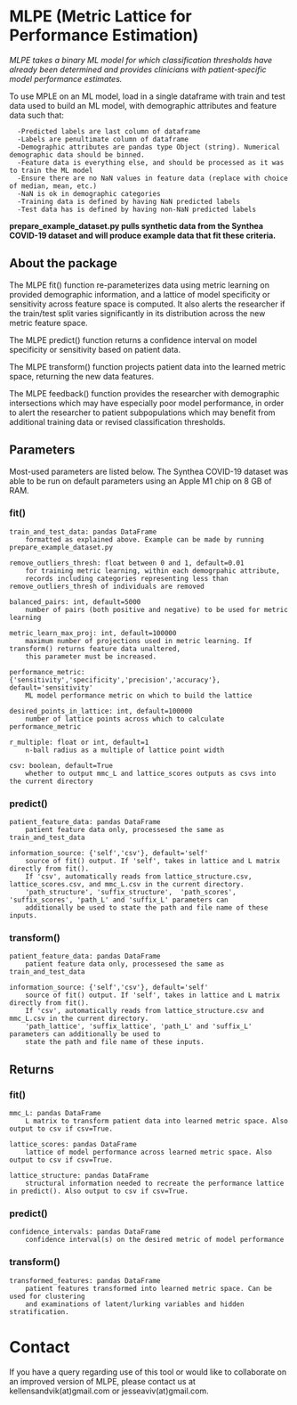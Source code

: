 # MLPE (Metric Lattice for Performance Estimation)

 *MLPE takes a binary ML model for which classification thresholds have already been determined and provides clinicians with patient-specific model performance estimates.* 

To use MPLE on an ML model, load in a single dataframe with train and test data used to build an ML model, with demographic attributes and feature data such that:

      -Predicted labels are last column of dataframe
      -Labels are penultimate column of dataframe
      -Demographic attributes are pandas type Object (string). Numerical demographic data should be binned.
      -Feature data is everything else, and should be processed as it was to train the ML model
      -Ensure there are no NaN values in feature data (replace with choice of median, mean, etc.)
      -NaN is ok in demographic categories
      -Training data is defined by having NaN predicted labels
      -Test data has is defined by having non-NaN predicted labels

**prepare_example_dataset.py pulls synthetic data from the Synthea COVID-19 dataset and will produce example data that fit these criteria.**

## About the package

The MLPE fit() function re-parameterizes data using metric learning on provided demographic information, and a lattice of model specificity or sensitivity across feature space is computed. It also alerts the researcher if the train/test split varies significantly in its distribution across the new metric feature space. 

The MLPE predict() function returns a confidence interval on model specificity or sensitivity based on patient data.

The MLPE transform() function projects patient data into the learned metric space, returning the new data features.

The MLPE feedback() function provides the researcher with demographic intersections which may have especially poor model performance, in order to alert the researcher to patient subpopulations which may benefit from additional training data or revised classification thresholds. 


## Parameters 

Most-used parameters are listed below. The Synthea COVID-19 dataset was able to be run on default parameters using an Apple M1 chip on 8 GB of RAM. 

### fit()
    
    train_and_test_data: pandas DataFrame
        formatted as explained above. Example can be made by running prepare_example_dataset.py
        
    remove_outliers_thresh: float between 0 and 1, default=0.01
        for training metric learning, within each demogrpahic attribute, 
        records including categories representing less than remove_outliers_thresh of individuals are removed
        
    balanced_pairs: int, default=5000
        number of pairs (both positive and negative) to be used for metric learning
        
    metric_learn_max_proj: int, default=100000
        maximum number of projections used in metric learning. If transform() returns feature data unaltered, 
        this parameter must be increased.
        
    performance_metric: {'sensitivity','specificity','precision','accuracy'}, default='sensitivity' 
        ML model performance metric on which to build the lattice
        
    desired_points_in_lattice: int, default=100000
        number of lattice points across which to calculate performance_metric
    
    r_multiple: float or int, default=1
        n-ball radius as a multiple of lattice point width
    
    csv: boolean, default=True
        whether to output mmc_L and lattice_scores outputs as csvs into the current directory 
        
    
### predict()
    
    patient_feature_data: pandas DataFrame
        patient feature data only, processesed the same as train_and_test_data
        
    information_source: {'self','csv'}, default='self' 
        source of fit() output. If 'self', takes in lattice and L matrix directly from fit(). 
        If 'csv', automatically reads from lattice_structure.csv, lattice_scores.csv, and mmc_L.csv in the current directory. 
        'path_structure', 'suffix_structure',  'path_scores', 'suffix_scores', 'path_L' and 'suffix_L' parameters can 
        additionally be used to state the path and file name of these inputs.
        
   
### transform()
      
    patient_feature_data: pandas DataFrame
        patient feature data only, processesed the same as train_and_test_data
        
    information_source: {'self','csv'}, default='self' 
        source of fit() output. If 'self', takes in lattice and L matrix directly from fit(). 
        If 'csv', automatically reads from lattice_structure.csv and mmc_L.csv in the current directory. 
        'path_lattice', 'suffix_lattice', 'path_L' and 'suffix_L' parameters can additionally be used to 
        state the path and file name of these inputs.
        
  
## Returns

### fit()
    
    mmc_L: pandas DataFrame
        L matrix to transform patient data into learned metric space. Also output to csv if csv=True.
    
    lattice_scores: pandas DataFrame
        lattice of model performance across learned metric space. Also output to csv if csv=True.
        
    lattice_structure: pandas DataFrame
        structural information needed to recreate the performance lattice in predict(). Also output to csv if csv=True.
    
    
### predict()

    confidence_intervals: pandas DataFrame
        confidence interval(s) on the desired metric of model performance 
        
        
### transform()
    
    transformed_features: pandas DataFrame
        patient features transformed into learned metric space. Can be used for clustering 
        and examinations of latent/lurking variables and hidden stratification.
        
        
# Contact
If you have a query regarding use of this tool or would like to collaborate on an improved version of MLPE, please contact us at kellensandvik(at)gmail.com or jesseaviv(at)gmail.com.
